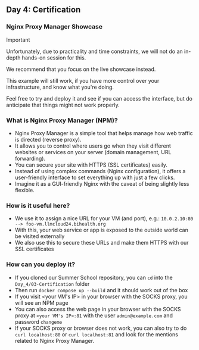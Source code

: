 ## Day 4: Certification

### Nginx Proxy Manager Showcase

> [!IMPORTANT]
> Unfortunately, due to practicality and time constraints, we will not do an in-depth hands-on session for this.
> 
> We recommend that you focus on the live showcase instead.
> 
> This example will still work, if you have more control over your infrastructure, and know what you're doing.
>
> Feel free to try and deploy it and see if you can access the interface, but do anticipate that things might not work properly.

### What is Nginx Proxy Manager (NPM)?

* Nginx Proxy Manager is a simple tool that helps manage how web traffic is directed (reverse proxy).
* It allows you to control where users go when they visit different websites or services on your server (domain management, URL forwarding).
* You can secure your site with HTTPS (SSL certificates) easily.
* Instead of using complex commands (Nginx configuration), it offers a user-friendly interface to set everything up with just a few clicks.
* Imagine it as a GUI-friendly Nginx with the caveat of being slightly less flexible.


### How is it useful here?

* We use it to assign a nice URL for your VM (and port), e.g.: `10.0.2.10:80 --> foo-vm.llmcloud24.bihealth.org`
* With this, your web service or app is exposed to the outside world can be visited externally
* We also use this to secure these URLs and make them HTTPS with our SSL certificates 


### How can you deploy it?

* If you cloned our Summer School repository, you can `cd` into the `Day_4/03-Certification` folder
* Then run `docker compose up --build` and it should work out of the box
* If you visit <your VM's IP> in your browser with the SOCKS proxy, you will see an NPM page
* You can also access the web page in your browser with the SOCKS proxy at `<your VM's IP>:81` with the user `admin@example.com` and password `changeme`
* If your SOCKS proxy or browser does not work, you can also try to do `curl localhost:80` or `curl localhost:81` and look for the mentions related to Nginx Proxy Manager.
